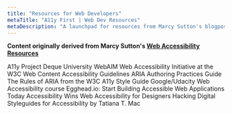 ```yaml
---
title: "Resources for Web Developers"
metaTitle: "A11y First | Web Dev Resources"
metaDescription: "A launchpad for resources from Marcy Sutton's blogpost on web accessibility resources."
---
```


**Content originally derived from Marcy Sutton's [Web Accessibility Resources](https://marcysutton.com/web-accessibility-resources)**

A11y Project
Deque University
WebAIM
Web Accessibility Initiative at the W3C
Web Content Accessibility Guidelines
ARIA Authoring Practices Guide
The Rules of ARIA from the W3C
A11y Style Guide
Google/Udacity Web Accessibility course
Egghead.io: Start Building Accessible Web Applications Today
Accessibility Wins
Web Accessibility for Designers
Hacking Digital Styleguides for Accessibility by Tatiana T. Mac

